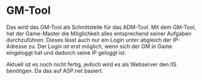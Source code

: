 # GM-Tool

Das wird das GM-Tool als Schnittstelle für das ADM-Tool. Mit dem GM-Tool, hat der Game-Master die Möglichkeit alles entsprechend seiner Aufgaben durchzuführen. 
Dieses lässt auch nur ein Login unter abgleich der IP-Adresse zu. Der Login ist erst möglich, wenn sich der GM in Game eingeloggt hat und dadurch seine IP geloggt ist.

Aktuell ist es noch nicht fertig, jedoch wird es als Webserver den IIS benötigen. Da das auf ASP.net basiert.
